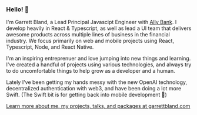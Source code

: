 ### Hello! 👋

I'm Garrett Bland, a Lead Principal Javascipt Engineer with [Ally Bank](https://www.ally.com/). I develop heavily in React & Typescript, as well as lead a UI team that delivers awesome products across multiple lines of business in the financial industry. We focus primarily on web and mobile projects using React, Typescript, Node, and React Native.

I'm an inspiring entreprenuer and love jumping into new things and learning.
I've created a handful of projects using various technologies, and always try
to do uncomfortable things to help grow as a developer and a human.

Lately I've been getting my hands messy with the new OpenAI technology, 
decentralized authentication with web3, and have been doing a lot more
Swift. (The Swift bit is for getting back into mobile development 👀)

[Learn more about me, my projects, talks, and packages at garrettbland.com](https://www.garrettbland.com/)
